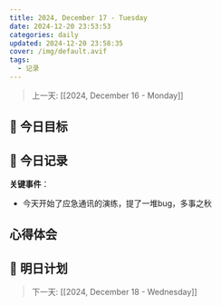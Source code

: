 ```yaml
---
title: 2024, December 17 - Tuesday
date: 2024-12-20 23:53:53
categories: daily
updated: 2024-12-20 23:58:35
cover: /img/default.avif
tags:
  - 记录
---
```


> 上一天: [[2024, December 16 - Monday]]
## 🌟 今日目标 



## 📝 今日记录

**关键事件**：
- 今天开始了应急通讯的演练，提了一堆bug，多事之秋

心得体会
- 

## 🔮 明日计划


> 下一天:  [[2024, December 18 - Wednesday]]